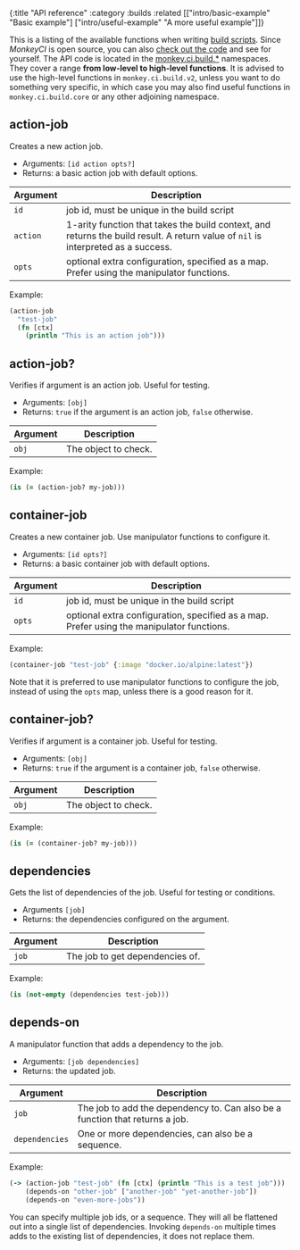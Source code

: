 {:title "API reference"
 :category :builds
 :related [["intro/basic-example" "Basic example"]
           ["intro/useful-example" "A more useful example"]]}

This is a listing of the available functions when writing [build scripts](builds).
Since *MonkeyCI* is open source, you can also [check out the code](https://github.com/monkey-projects/monkeyci)
and see for yourself.  The API code is located in the [monkey.ci.build.*](https://github.com/monkey-projects/monkeyci/tree/main/app/src/monkey/ci/build) namespaces.  They cover a range **from low-level
to high-level functions**.  It is advised to use the high-level functions in `monkey.ci.build.v2`,
unless you want to do something very specific, in which case you may also find useful
functions in `monkey.ci.build.core` or any other adjoining namespace.

## action-job

Creates a new action job.

- Arguments: `[id action opts?]`
- Returns: a basic action job with default options.

|Argument|Description|
|---|---|
|`id`|job id, must be unique in the build script|
|`action`|1-arity function that takes the build context, and returns the build result.  A return value of `nil` is interpreted as a success.|
|`opts`|optional extra configuration, specified as a map.  Prefer using the manipulator functions.|

Example:
```clojure
(action-job
  "test-job"
  (fn [ctx]
    (println "This is an action job")))
```

## action-job?

Verifies if argument is an action job.  Useful for testing.

- Arguments: `[obj]`
- Returns: `true` if the argument is an action job, `false` otherwise.

|Argument|Description|
|---|---|
|`obj`|The object to check.|

Example:
```clojure
(is (= (action-job? my-job)))
```

## container-job

Creates a new container job.  Use manipulator functions to configure it.

- Arguments: `[id opts?]`
- Returns: a basic container job with default options.

|Argument|Description|
|---|---|
|`id`|job id, must be unique in the build script|
|`opts`|optional extra configuration, specified as a map.  Prefer using the manipulator functions.|

Example:
```clojure
(container-job "test-job" {:image "docker.io/alpine:latest"})
```

Note that it is preferred to use manipulator functions to configure the job, instead of using
the `opts` map, unless there is a good reason for it.

## container-job?

Verifies if argument is a container job.  Useful for testing.

- Arguments: `[obj]`
- Returns: `true` if the argument is a container job, `false` otherwise.

|Argument|Description|
|---|---|
|`obj`|The object to check.|

Example:
```clojure
(is (= (container-job? my-job)))
```

## dependencies

Gets the list of dependencies of the job.  Useful for testing or conditions.

- Arguments `[job]`
- Returns: the dependencies configured on the argument.

|Argument|Description|
|---|---|
|`job`|The job to get dependencies of.|

Example:
```clojure
(is (not-empty (dependencies test-job)))
```

## depends-on

A manipulator function that adds a dependency to the job.

- Arguments: `[job dependencies]`
- Returns: the updated job.

|Argument|Description|
|---|---|
|`job`|The job to add the dependency to.  Can also be a function that returns a job.|
|`dependencies`|One or more dependencies, can also be a sequence.|

Example:
```clojure
(-> (action-job "test-job" (fn [ctx] (println "This is a test job")))
    (depends-on "other-job" ["another-job" "yet-another-job"])
    (depends-on "even-more-jobs"))
```

You can specify multiple job ids, or a sequence.  They will all be flattened out into a single
list of dependencies.  Invoking `depends-on` multiple times adds to the existing list of
dependencies, it does not replace them.